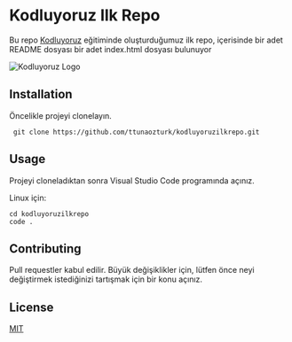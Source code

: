 # Kodluyoruz Ilk Repo
Bu repo [Kodluyoruz](https://kodluyoruz.com/) eğitiminde oluşturduğumuz ilk repo, içerisinde bir adet README dosyası bir adet index.html dosyası bulunuyor




![Kodluyoruz Logo](https://www.tpfund.org/wp-content/uploads/2019/07/logo-1.png)

















## Installation
Öncelikle projeyi clonelayın.

```  git clone https://github.com/ttunaozturk/kodluyoruzilkrepo.git ```


## Usage
Projeyi cloneladıktan sonra Visual Studio Code programında açınız.

Linux için:

``` 
cd kodluyoruzilkrepo
code .
```

## Contributing
Pull requestler kabul edilir. Büyük değişiklikler için, lütfen önce neyi değiştirmek istediğinizi tartışmak için bir konu açınız.


## License
[MIT](https://choosealicense.com/licenses/mit/)


[def]: https://www.google.com/url?sa=i&url=https%3A%2F%2Fwww.tpfund.org%2Fproject%2Fkodluyoruz%2F&psig=AOvVaw19nqPuYI67O0snYVtzQwkd&ust=1667070681971000&source=images&cd=vfe&ved=0CA0QjRxqFwoTCLCJuLDQg_sCFQAAAAAdAAAAABAX